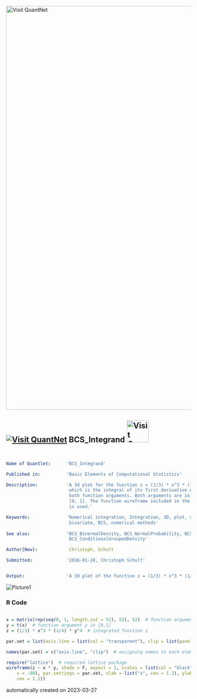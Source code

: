 [<img src="https://github.com/QuantLet/Styleguide-and-FAQ/blob/master/pictures/banner.png" width="1100" alt="Visit QuantNet">](http://quantlet.de/)

## [<img src="https://github.com/QuantLet/Styleguide-and-FAQ/blob/master/pictures/qloqo.png" alt="Visit QuantNet">](http://quantlet.de/) **BCS_Integrand** [<img src="https://github.com/QuantLet/Styleguide-and-FAQ/blob/master/pictures/QN2.png" width="60" alt="Visit QuantNet 2.0">](http://quantlet.de/)

```yaml


Name of Quantlet:      'BCS_Integrand'

Published in:          'Basic Elements of Computational Statistics'

Description:           'A 3d plot for the function z = (1/3) * x^3 * (1/4) * y^4,
                        which is the integral of its first derivative with respect to
                        both function arguments. Both arguments are in the interval
                        [0, 1]. The function wireframe included in the lattice package
                        is used.'

Keywords:              'Numerical integration, Integration, 3D, plot, multivariate, 
                        bivariate, BCS, numerical methods'
 
See also:              'BCS_BinormalDensity, BCS_NormalProbability, BCS_NormalCopula,
                        BCS_ConditionalGroupedDensity'

Author[New]:            Christoph, Schult

Submitted:             '2016-01-28, Christoph Schult'


Output:                'A 3d plot of the function z = (1/3) * x^3 * (1/4) * y^4.'

```

![Picture1](BCS_Integrand.png)

### R Code
```r

x = matrix(rep(seq(0, 1, length.out = 52), 52), 52)  # function argument x in [0,1]
y = t(x)  # function argument y in [0,1]
z = (1/3) * x^3 * (1/4) * y^4  # integrated function z

par.set = list(axis.line = list(col = "transparent"), clip = list(panel = "off"))  # for the wireframe plot

names(par.set) = c("axis.line", "clip")  # assigning names to each element of the list

require("lattice")  # required lattice package
wireframe(z ~ x * y, shade = F, aspect = 1, scales = list(col = "black", arrows = FALSE), drape = T, colorkey = T, screen = list(z = 30, 
    x = -80), par.settings = par.set, xlab = list("x", cex = 1.2), ylab = list("y", cex = 1.2), zlab = list("f(x,y)", 
    cex = 1.2))
```

automatically created on 2023-03-27
